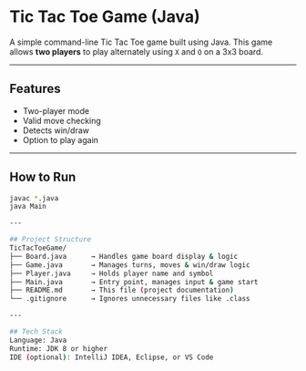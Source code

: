 # Tic Tac Toe Game (Java)

A simple command-line Tic Tac Toe game built using Java.
This game allows **two players** to play alternately using `X` and `O` on a 3x3 board.

---

## Features
- Two-player mode
- Valid move checking
- Detects win/draw
- Option to play again

---

## How to Run
```bash
javac *.java
java Main

---

## Project Structure 
TicTacToeGame/
├── Board.java      → Handles game board display & logic
├── Game.java       → Manages turns, moves & win/draw logic
├── Player.java     → Holds player name and symbol
├── Main.java       → Entry point, manages input & game start
├── README.md       → This file (project documentation)
└── .gitignore      → Ignores unnecessary files like .class

---

## Tech Stack
Language: Java
Runtime: JDK 8 or higher
IDE (optional): IntelliJ IDEA, Eclipse, or VS Code